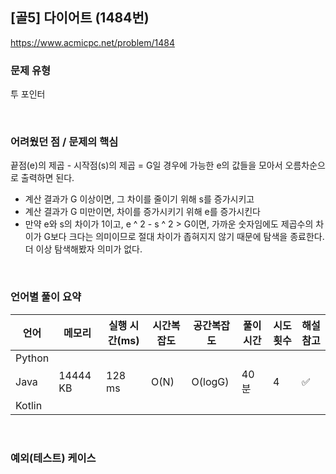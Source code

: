 ## [골5] 다이어트 (1484번)

https://www.acmicpc.net/problem/1484

### 문제 유형

투 포인터

<br>

### 어려웠던 점 / 문제의 핵심

끝점(e)의 제곱 - 시작점(s)의 제곱 = G일 경우에 가능한 e의 값들을 모아서 오름차순으로 출력하면 된다.

- 계산 결과가 G 이상이면, 그 차이를 줄이기 위해 s를 증가시키고
- 계산 결과가 G 미만이면, 차이를 증가시키기 위해 e를 증가시킨다
- 만약 e와 s의 차이가 1이고, e ^ 2 - s ^ 2 > G이면, 가까운 숫자임에도 제곱수의 차이가 G보다 크다는 의미이므로 절대 차이가 좁혀지지 않기 때문에 탐색을 종료한다. 더 이상 탐색해봤자 의미가 없다.

<br>

### 언어별 풀이 요약

| 언어   | 메모리   | 실행 시간(ms) | 시간복잡도 | 공간복잡도 | 풀이 시간 | 시도 횟수 | 해설 참고          |
| ------ | -------- | ------------- | ---------- | ---------- | --------- | --------- | ------------------ |
| Python |          |               |            |            |           |           |                    |
| Java   | 14444 KB | 128 ms        | O(N)       | O(logG)    | 40분      | 4         | :white_check_mark: |
| Kotlin |          |               |            |            |           |           |                    |

<br>

### 예외(테스트) 케이스

```
```


